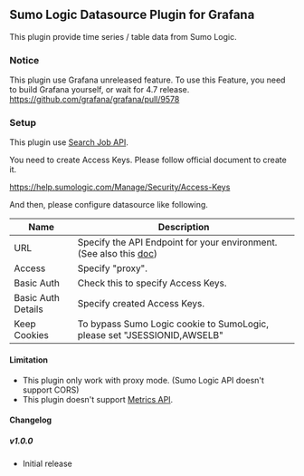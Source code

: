 ## Sumo Logic Datasource Plugin for Grafana
This plugin provide time series / table data from Sumo Logic.

### Notice
This plugin use Grafana unreleased feature.
To use this Feature, you need to build Grafana yourself, or wait for 4.7 release.
https://github.com/grafana/grafana/pull/9578

### Setup
This plugin use [Search Job API](https://help.sumologic.com/APIs/Search-Job-API).

You need to create Access Keys.
Please follow official document to create it.

https://help.sumologic.com/Manage/Security/Access-Keys

And then, please configure datasource like following.

Name | Description
------------ | -------------
URL | Specify the API Endpoint for your environment. (See also this [doc](https://help.sumologic.com/APIs/General-API-Information/Sumo-Logic-Endpoints-and-Firewall-Security))
Access | Specify "proxy".
Basic Auth | Check this to specify Access Keys.
Basic Auth Details | Specify created Access Keys.
Keep Cookies | To bypass Sumo Logic cookie to SumoLogic, please set "JSESSIONID,AWSELB"

#### Limitation
- This plugin only work with proxy mode. (Sumo Logic API doesn't support CORS)
- This plugin doesn't support [Metrics API](https://help.sumologic.com/APIs/Metrics-API/About-Metrics-API).

#### Changelog

##### v1.0.0
- Initial release
